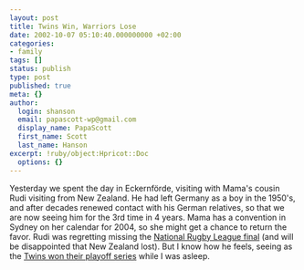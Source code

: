 ```yaml
---
layout: post
title: Twins Win, Warriors Lose
date: 2002-10-07 05:10:40.000000000 +02:00
categories:
- family
tags: []
status: publish
type: post
published: true
meta: {}
author:
  login: shanson
  email: papascott-wp@gmail.com
  display_name: PapaScott
  first_name: Scott
  last_name: Hanson
excerpt: !ruby/object:Hpricot::Doc
  options: {}
---
```

<p>Yesterday we spent the day in Eckernförde, visiting with Mama's cousin Rudi visiting from New Zealand. He had left Germany as a boy in the 1950's, and after decades renewed contact with his German relatives, so that we are now seeing him for the 3rd time in 4 years. Mama has a convention in Sydney on her calendar for 2004, so she might get a chance to return the favor. Rudi was regretting missing the <a href="http://sport.guardian.co.uk/rugbyleague/story/0,10069,805946,00.html">National Rugby League final</a> (and will be disappointed that New Zealand lost). But I know how he feels, seeing as the <a href="http://www.startribune.com/stories/503/3348777.html">Twins won their playoff series</a> while I was asleep.</p>
